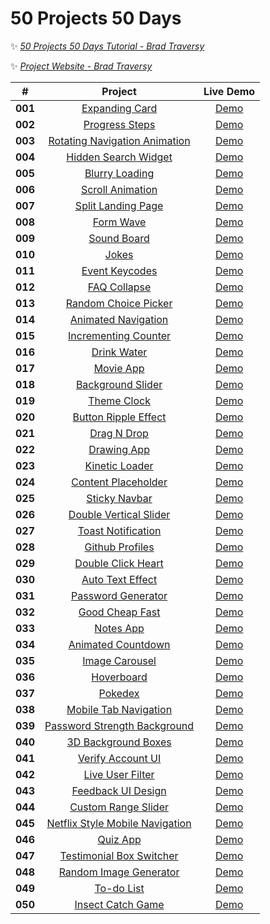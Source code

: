 # 50 Projects 50 Days

✨ _[50 Projects 50 Days Tutorial - Brad Traversy](https://github.com/bradtraversy/50projects50days)_

✨ _[Project Website - Brad Traversy](https://50projects50days.com/)_

|  **#**  |                                                           **Project**                                                            |                                         **Live Demo**                                         |
| :-----: | :------------------------------------------------------------------------------------------------------------------------------: | :-------------------------------------------------------------------------------------------: |
| **001** |               [Expanding Card](https://github.com/semanuraltintas/50projects50days/tree/main/001-expanding-cards)                |        [Demo](https://semanuraltintas.github.io/50projects50days/001-expanding-cards/)        |
| **002** |                [Progress Steps](https://github.com/semanuraltintas/50projects50days/tree/main/002-progress-steps)                |        [Demo](https://semanuraltintas.github.io/50projects50days/002-progress-steps/)         |
| **003** | [Rotating Navigation Animation](https://github.com/semanuraltintas/50projects50days/tree/main/003-rotating-navigation-animation) | [Demo](https://semanuraltintas.github.io/50projects50days/003-rotating-navigation-animation/) |
| **004** |          [Hidden Search Widget](https://github.com/semanuraltintas/50projects50days/tree/main/004-hidden-search-widget)          |     [Demo](https://semanuraltintas.github.io/50projects50days/004-hidden-search-widget/)      |
| **005** |                [Blurry Loading](https://github.com/semanuraltintas/50projects50days/tree/main/005-blurry-loading)                |        [Demo](https://semanuraltintas.github.io/50projects50days/005-blurry-loading/)         |
| **006** |              [Scroll Animation](https://github.com/semanuraltintas/50projects50days/tree/main/006-scroll-animation)              |       [Demo](https://semanuraltintas.github.io/50projects50days/006-scroll-animation/)        |
| **007** |            [Split Landing Page](https://github.com/semanuraltintas/50projects50days/tree/main/007-split-landing-page)            |      [Demo](https://semanuraltintas.github.io/50projects50days/007-split-landing-page/)       |
| **008** |                     [Form Wave](https://github.com/semanuraltintas/50projects50days/tree/main/008-form-wave)                     |           [Demo](https://semanuraltintas.github.io/50projects50days/008-form-wave/)           |
| **009** |                   [Sound Board](https://github.com/semanuraltintas/50projects50days/tree/main/009-sound-board)                   |          [Demo](https://semanuraltintas.github.io/50projects50days/009-sound-board/)          |
| **010** |                         [Jokes](https://github.com/semanuraltintas/50projects50days/tree/main/010-jokes)                         |             [Demo](https://semanuraltintas.github.io/50projects50days/010-jokes/)             |
| **011** |                [Event Keycodes](https://github.com/semanuraltintas/50projects50days/tree/main/011-event-keycodes)                |        [Demo](https://semanuraltintas.github.io/50projects50days/011-event-keycodes/)         |
| **012** |                  [FAQ Collapse](https://github.com/semanuraltintas/50projects50days/tree/main/012-faq-collapse)                  |         [Demo](https://semanuraltintas.github.io/50projects50days/012-faq-collapse/)          |
| **013** |          [Random Choice Picker](https://github.com/semanuraltintas/50projects50days/tree/main/013-random-choice-picker)          |     [Demo](https://semanuraltintas.github.io/50projects50days/013-random-choice-picker/)      |
| **014** |           [Animated Navigation](https://github.com/semanuraltintas/50projects50days/tree/main/014-animated-navigation)           |      [Demo](https://semanuraltintas.github.io/50projects50days/014-animated-navigation/)      |
| **015** |          [Incrementing Counter](https://github.com/semanuraltintas/50projects50days/tree/main/015-incrementing-counter)          |     [Demo](https://semanuraltintas.github.io/50projects50days/015-incrementing-counter/)      |
| **016** |                   [Drink Water](https://github.com/semanuraltintas/50projects50days/tree/main/016-drink-water)                   |          [Demo](https://semanuraltintas.github.io/50projects50days/016-drink-water/)          |
| **017** |                     [Movie App](https://github.com/semanuraltintas/50projects50days/tree/main/017-movie-app)                     |           [Demo](https://semanuraltintas.github.io/50projects50days/017-movie-app/)           |
| **018** |             [Background Slider](https://github.com/semanuraltintas/50projects50days/tree/main/018-background-slider)             |                                           [Demo]()                                            |
| **019** |                   [Theme Clock](https://github.com/semanuraltintas/50projects50days/tree/main/019-theme-clock)                   |                                           [Demo]()                                            |
| **020** |          [Button Ripple Effect](https://github.com/semanuraltintas/50projects50days/tree/main/020-button-ripple-effect)          |                                           [Demo]()                                            |
| **021** |                                                         [Drag N Drop]()                                                          |                                           [Demo]()                                            |
| **022** |                                                         [Drawing App]()                                                          |                                           [Demo]()                                            |
| **023** |                                                        [Kinetic Loader]()                                                        |                                           [Demo]()                                            |
| **024** |                                                     [Content Placeholder]()                                                      |                                           [Demo]()                                            |
| **025** |                                                        [Sticky Navbar]()                                                         |                                           [Demo]()                                            |
| **026** |                                                    [Double Vertical Slider]()                                                    |                                           [Demo]()                                            |
| **027** |                       [Toast Notification](https://github.com/semanuraltintas/50projects50days/tree/main/)                       |                                           [Demo]()                                            |
| **028** |                        [Github Profiles](https://github.com/semanuraltintas/50projects50days/tree/main/)                         |                                           [Demo]()                                            |
| **029** |                       [Double Click Heart](https://github.com/semanuraltintas/50projects50days/tree/main/)                       |                                           [Demo]()                                            |
| **030** |                        [Auto Text Effect](https://github.com/semanuraltintas/50projects50days/tree/main/)                        |                                           [Demo]()                                            |
| **031** |                       [Password Generator](https://github.com/semanuraltintas/50projects50days/tree/main/)                       |                                           [Demo]()                                            |
| **032** |                        [Good Cheap Fast](https://github.com/semanuraltintas/50projects50days/tree/main/)                         |                                           [Demo]()                                            |
| **033** |                           [Notes App](https://github.com/semanuraltintas/50projects50days/tree/main/)                            |                                           [Demo]()                                            |
| **034** |                       [Animated Countdown](https://github.com/semanuraltintas/50projects50days/tree/main/)                       |                                           [Demo]()                                            |
| **035** |                         [Image Carousel](https://github.com/semanuraltintas/50projects50days/tree/main/)                         |                                           [Demo]()                                            |
| **036** |                                                          [Hoverboard]()                                                          |                                           [Demo]()                                            |
| **037** |                                                           [Pokedex]()                                                            |                                           [Demo]()                                            |
| **038** |                                                    [Mobile Tab Navigation]()                                                     |                                           [Demo]()                                            |
| **039** |                                                 [Password Strength Background]()                                                 |                                           [Demo]()                                            |
| **040** |                                                     [3D Background Boxes]()                                                      |                                           [Demo]()                                            |
| **041** |                                                      [Verify Account UI]()                                                       |                                           [Demo]()                                            |
| **042** |                                                       [Live User Filter]()                                                       |                                           [Demo]()                                            |
| **043** |                                                      [Feedback UI Design]()                                                      |                                           [Demo]()                                            |
| **044** |                                                     [Custom Range Slider]()                                                      |                                           [Demo]()                                            |
| **045** |                                               [Netflix Style Mobile Navigation]()                                                |                                           [Demo]()                                            |
| **046** |                                                           [Quiz App]()                                                           |                                           [Demo]()                                            |
| **047** |                                                   [Testimonial Box Switcher]()                                                   |                                           [Demo]()                                            |
| **048** |                                                    [Random Image Generator]()                                                    |                                           [Demo]()                                            |
| **049** |                                                          [To-do List]()                                                          |                                           [Demo]()                                            |
| **050** |                                                      [Insect Catch Game]()                                                       |                                           [Demo]()                                            |
